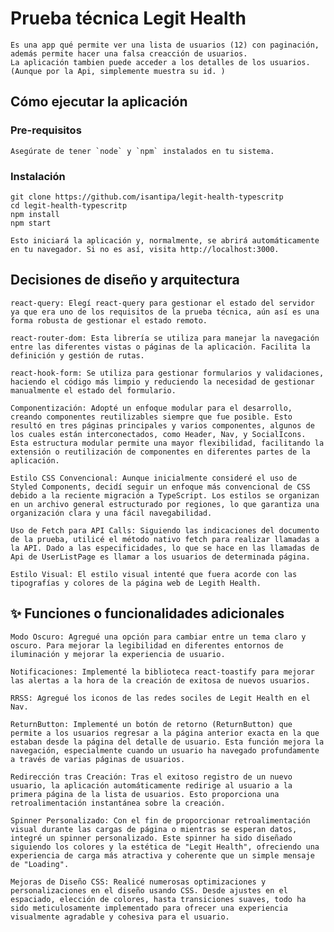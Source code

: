 # Prueba técnica Legit Health

    Es una app qué permite ver una lista de usuarios (12) con paginación, además permite hacer una falsa creacción de usuarios.
    La aplicación tambien puede acceder a los detalles de los usuarios. (Aunque por la Api, simplemente muestra su id. )

## Cómo ejecutar la aplicación

### Pre-requisitos

    Asegúrate de tener `node` y `npm` instalados en tu sistema.

### Instalación

    git clone https://github.com/isantipa/legit-health-typescritp
    cd legit-health-typescritp
    npm install
    npm start

    Esto iniciará la aplicación y, normalmente, se abrirá automáticamente en tu navegador. Si no es así, visita http://localhost:3000.

## Decisiones de diseño y arquitectura

    react-query: Elegí react-query para gestionar el estado del servidor ya que era uno de los requisitos de la prueba técnica, aún así es una forma robusta de gestionar el estado remoto.

    react-router-dom: Esta librería se utiliza para manejar la navegación entre las diferentes vistas o páginas de la aplicación. Facilita la definición y gestión de rutas.

    react-hook-form: Se utiliza para gestionar formularios y validaciones, haciendo el código más limpio y reduciendo la necesidad de gestionar manualmente el estado del formulario.

    Componentización: Adopté un enfoque modular para el desarrollo, creando componentes reutilizables siempre que fue posible. Esto resultó en tres páginas principales y varios componentes, algunos de los cuales están interconectados, como Header, Nav, y SocialIcons. Esta estructura modular permite una mayor flexibilidad, facilitando la extensión o reutilización de componentes en diferentes partes de la aplicación.

    Estilo CSS Convencional: Aunque inicialmente consideré el uso de Styled Components, decidí seguir un enfoque más convencional de CSS debido a la reciente migración a TypeScript. Los estilos se organizan en un archivo general estructurado por regiones, lo que garantiza una organización clara y una fácil navegabilidad.

    Uso de Fetch para API Calls: Siguiendo las indicaciones del documento de la prueba, utilicé el método nativo fetch para realizar llamadas a la API. Dado a las especificidades, lo que se hace en las llamadas de Api de UserListPage es llamar a los usuarios de determinada página.

    Estilo Visual: El estilo visual intenté que fuera acorde con las tipografías y colores de la página web de Legith Health.

## ✨ Funciones o funcionalidades adicionales

    Modo Oscuro: Agregué una opción para cambiar entre un tema claro y oscuro. Para mejorar la legibilidad en diferentes entornos de iluminación y mejorar la experiencia de usuario.

    Notificaciones: Implementé la biblioteca react-toastify para mejorar las alertas a la hora de la creación de exitosa de nuevos usuarios.

    RRSS: Agregué los iconos de las redes sociles de Legit Health en el Nav.

    ReturnButton: Implementé un botón de retorno (ReturnButton) que permite a los usuarios regresar a la página anterior exacta en la que estaban desde la página del detalle de usuario. Esta función mejora la navegación, especialmente cuando un usuario ha navegado profundamente a través de varias páginas de usuarios.

    Redirección tras Creación: Tras el exitoso registro de un nuevo usuario, la aplicación automáticamente redirige al usuario a la primera página de la lista de usuarios. Esto proporciona una retroalimentación instantánea sobre la creación.

    Spinner Personalizado: Con el fin de proporcionar retroalimentación visual durante las cargas de página o mientras se esperan datos, integré un spinner personalizado. Este spinner ha sido diseñado siguiendo los colores y la estética de "Legit Health", ofreciendo una experiencia de carga más atractiva y coherente que un simple mensaje de "Loading".

    Mejoras de Diseño CSS: Realicé numerosas optimizaciones y personalizaciones en el diseño usando CSS. Desde ajustes en el espaciado, elección de colores, hasta transiciones suaves, todo ha sido meticulosamente implementado para ofrecer una experiencia visualmente agradable y cohesiva para el usuario.

